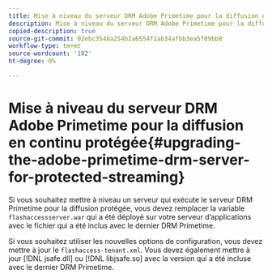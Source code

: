 ```yaml
---
title: Mise à niveau du serveur DRM Adobe Primetime pour la diffusion en continu protégée
description: Mise à niveau du serveur DRM Adobe Primetime pour la diffusion en continu protégée
copied-description: true
source-git-commit: 02ebc3548a254b2a6554f1ab34afbb3ea5f09bb8
workflow-type: tm+mt
source-wordcount: '102'
ht-degree: 0%

---
```


# Mise à niveau du serveur DRM Adobe Primetime pour la diffusion en continu protégée{#upgrading-the-adobe-primetime-drm-server-for-protected-streaming}

Si vous souhaitez mettre à niveau un serveur qui exécute le serveur DRM Primetime pour la diffusion protégée, vous devez remplacer la variable `flashaccessserver.war` qui a été déployé sur votre serveur d’applications avec le fichier qui a été inclus avec le dernier DRM Primetime.

Si vous souhaitez utiliser les nouvelles options de configuration, vous devez mettre à jour le `flashaccess-tenant.xml`. Vous devez également mettre à jour [!DNL jsafe.dll] ou [!DNL libjsafe.so] avec la version qui a été incluse avec le dernier DRM Primetime.
